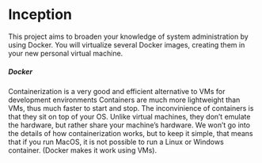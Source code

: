 # Inception

<p>This project aims to broaden your knowledge of system administration by using Docker. You will virtualize several Docker images, creating them in your new personal virtual machine.</p>


##### Docker

Containerization is a very good and efficient alternative to VMs for development environments
Containers are much more lightweight than VMs, thus much faster to start and stop.
The inconvinience of containers is that they sit on top of your OS. Unlike virtual machines, they don’t emulate the hardware, but rather share your machine’s hardware. We won’t go into the details of how containerization works, but to keep it simple, that means that if you run MacOS, it is not possible to run a Linux or Windows container. (Docker makes it work using VMs).
